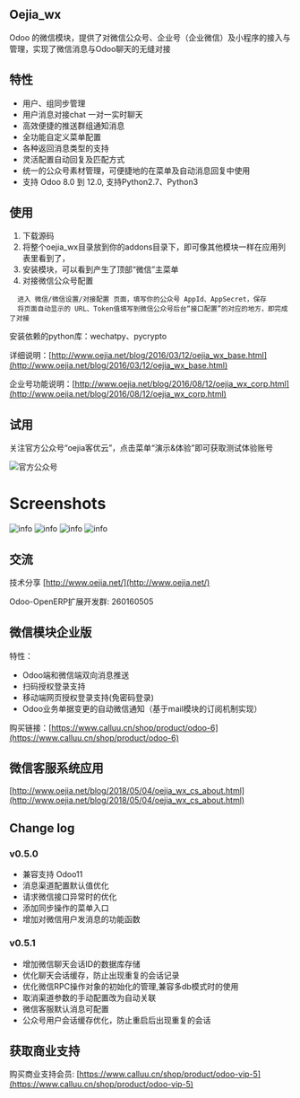 ## Oejia_wx
Odoo 的微信模块，提供了对微信公众号、企业号（企业微信）及小程序的接入与管理，实现了微信消息与Odoo聊天的无缝对接

## 特性
* 用户、组同步管理
* 用户消息对接chat 一对一实时聊天
* 高效便捷的推送群组通知消息
* 全功能自定义菜单配置
* 各种返回消息类型的支持
* 灵活配置自动回复及匹配方式
* 统一的公众号素材管理，可便捷地的在菜单及自动消息回复中使用
* 支持 Odoo 8.0 到 12.0, 支持Python2.7、Python3

## 使用
1. 下载源码
2. 将整个oejia_wx目录放到你的addons目录下，即可像其他模块一样在应用列表里看到了，
3. 安装模块，可以看到产生了顶部“微信”主菜单
4. 对接微信公众号配置
```
  进入 微信/微信设置/对接配置 页面，填写你的公众号 AppId、AppSecret，保存
  将页面自动显示的 URL、Token值填写到微信公众号后台“接口配置”的对应的地方，即完成了对接
```
安装依赖的python库：wechatpy、pycrypto

详细说明：[http://www.oejia.net/blog/2016/03/12/oejia_wx_base.html](http://www.oejia.net/blog/2016/03/12/oejia_wx_base.html)

企业号功能说明：[http://www.oejia.net/blog/2016/08/12/oejia_wx_corp.html](http://www.oejia.net/blog/2016/08/12/oejia_wx_corp.html)

## 试用

关注官方公众号“oejia客优云”，点击菜单“演示&体验”即可获取测试体验账号

![官方公众号](http://oejia.net/static/img/oejia_gzh.jpg)

Screenshots
========
![info](https://github.com/JoneXiong/oejia_wx/raw/10.0/static/description/2016-01-17_234224.jpg)
![info](https://github.com/JoneXiong/oejia_wx/raw/10.0/static/description/2016-01-17_234349.jpg)
![info](https://github.com/JoneXiong/oejia_wx/raw/10.0/static/description/2016-01-18_200713.jpg)
![info](https://github.com/JoneXiong/oejia_wx/raw/10.0/static/description/2016-01-18_183011.jpg)

## 交流
技术分享
[http://www.oejia.net/](http://www.oejia.net/)

Odoo-OpenERP扩展开发群: 260160505

## 微信模块企业版
特性：
- Odoo端和微信端双向消息推送
- 扫码授权登录支持
- 移动端网页授权登录支持(免密码登录) 
- Odoo业务单据变更的自动微信通知（基于mail模块的订阅机制实现）

购买链接：[https://www.calluu.cn/shop/product/odoo-6](https://www.calluu.cn/shop/product/odoo-6)

## 微信客服系统应用
[http://www.oejia.net/blog/2018/05/04/oejia_wx_cs_about.html](http://www.oejia.net/blog/2018/05/04/oejia_wx_cs_about.html)


## Change log

### v0.5.0

- 兼容支持 Odoo11
- 消息渠道配置默认值优化
- 请求微信接口异常时的优化
- 添加同步操作的菜单入口
- 增加对微信用户发消息的功能函数

### v0.5.1
- 增加微信聊天会话ID的数据库存储
- 优化聊天会话缓存，防止出现重复的会话记录
- 优化微信RPC操作对象的初始化的管理,兼容多db模式时的使用
- 取消渠道参数的手动配置改为自动关联
- 微信客服默认消息可配置
- 公众号用户会话缓存优化，防止重启后出现重复的会话


## 获取商业支持

购买商业支持会员: [https://www.calluu.cn/shop/product/odoo-vip-5](https://www.calluu.cn/shop/product/odoo-vip-5)
